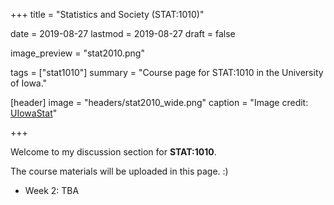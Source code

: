 +++
title = "Statistics and Society (STAT:1010)"

date = 2019-08-27
lastmod = 2019-08-27
draft = false

image_preview = "stat2010.png"

tags = ["stat1010"]
summary = "Course page for STAT:1010 in the University of Iowa."

[header]
image = "headers/stat2010_wide.png"
caption = "Image credit: [UIowaStat](https://stat.uiowa.edu/)"

+++

Welcome to my discussion section for **STAT:1010**.

The course materials will be uploaded in this page. :)

- Week 2: TBA